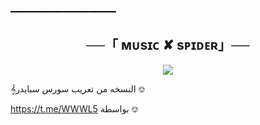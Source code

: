━━━━━━━━━━━━━━━━━━━━

<h2 align="center">
    ──「 ᴍᴜsɪᴄ ✘ ѕᴘɪᴅᴇʀ」──
</h2>

<p align="center">
  <img src="https://telegra.ph/file/ba5e50feaff3c2bbde984.jpg">
</p>
𝄞النسخه من تعريب سورس سبايدر ⎊

https://t.me/WWWL5 بواسطة ⎊ 
